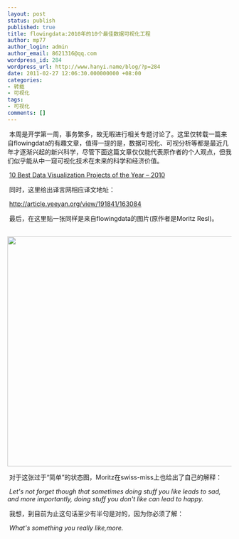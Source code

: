 ```yaml
---
layout: post
status: publish
published: true
title: flowingdata:2010年的10个最佳数据可视化工程
author: mp77
author_login: admin
author_email: 8621316@qq.com
wordpress_id: 284
wordpress_url: http://www.hanyi.name/blog/?p=284
date: 2011-02-27 12:06:30.000000000 +08:00
categories:
- 转载
- 可视化
tags:
- 可视化
comments: []
---
```

 本周是开学第一周，事务繁多，故无暇进行相关专题讨论了。这里仅转载一篇来自flowingdata的有趣文章，值得一提的是，数据可视化、可视分析等都是最近几年才逐渐兴起的新兴科学，尽管下面这篇文章仅仅能代表原作者的个人观点，但我们似乎能从中一窥可视化技术在未来的科学和经济价值。

 <a href="http://flowingdata.com/2010/12/14/10-best-data-visualization-projects-of-the-year-%E2%80%93-2010/" target="_blank">10 Best Data Visualization Projects of the Year – 2010</a>

 同时，这里给出译言网相应译文地址：

 <a href="http://article.yeeyan.org/view/191841/163084">http://article.yeeyan.org/view/191841/163084</a>

 最后，在这里贴一张同样是来自flowingdata的图片(原作者是Moritz Resl)。

 <a href="http://flowingdata.com/wp-content/uploads/2011/02/Life-flow-575x575.jpg"><img class="alignnone" title="life-flow" src="http://flowingdata.com/wp-content/uploads/2011/02/Life-flow-575x575.jpg" alt="" width="518" height="518" /></a>

 对于这张过于“简单”的状态图，Moritz在swiss-miss上也给出了自己的解释：

 <em>Let's not forget though that sometimes doing stuff you like leads to sad, and more importantly, doing stuff you don't like can lead to happy.</em>

 我想，到目前为止这句话至少有半句是对的，因为你必须了解：

 <em>What's something you really like,more.</em>
